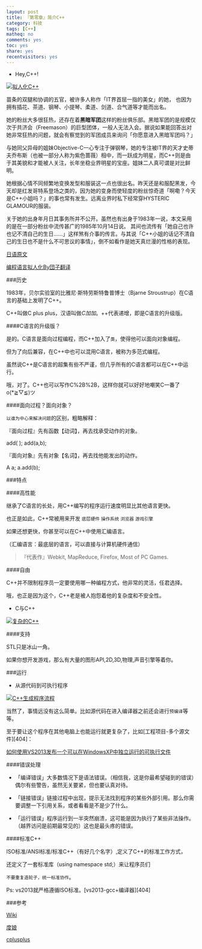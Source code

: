 ```yaml
---
layout: post 
title: 『第零章』简介C++
category: 科技
tags: [C++]
matheq: no
comments: yes
toc: yes
share: yes
recentvisitors: yes
---
```


- Hey,C++!

<a class="fancybox" rel="gallery1" href="http://ww1.sinaimg.cn/large/8935112btw1eqde3go4aaj208c0c8wft.jpg" title="拟人化C++"><img src="http://ww1.sinaimg.cn/large/8935112btw1eqde3go4aaj208c0c8wft.jpg" alt="拟人化C++" /></a>

>
苗条的双腿和协调的五官，被许多人称作「IT界首屈一指的美女」的她，
也因为拥有插花、茶道、钢琴、小提琴、柔道、剑道、合气道等才能而出名。
>
她的粉丝大多很狂热，还存在着**黑暗军团**这样的粉丝俱乐部。黑暗军团的是规模仅次于共济会（Freemason）的巨型团体，一般人无法入会。据说如果能回答出对她非常狂热的问题，就会有察觉到的军团成员来询问「你愿意进入黑暗军团吗？」
>
与她同父异母的姐妹Objective-C一心专注于弹钢琴，她的专注被IT界的天才史蒂夫乔布斯（也被一部分人称为紫色蔷薇）相中，而一跃成为明星，而C++则是由于其美貌和才能被人关注，长年坐稳业界明星的宝座。姐妹二人真可谓是对比鲜明。
>
她根据心情不同频繁地变换发型和服装这一点也很出名。昨天还是和服配黑发，今天却是红发哥特系登场之类的，因为她的变身而使轻度的粉丝惊奇道「啊嘞？今天是C++小姐吗？」的事也常有发生。远离业界时私下经常穿HYSTERIC GLAMOUR的服装。
>
关于她的出身年月日其事务所并不公开。虽然也有出身于1983年一说，本文采用的是在一部分粉丝中流传甚广的1985年10月14日说。         其间也流传有「她自己也许也记不清自己的生日……」这样煞有介事的传言。与其说「C++小姐的话记不清自己的生日也不是什么不可思议的事情」，倒不如看作是她天真烂漫的性格的表现。
>

[日语原文](http://next.rikunabi.com/tech/docs/ct_s03600.jsp?p=002412)

[编程语言拟人化By団子翻译](http://blog.jobbole.com/author/hrc706/)

###历史

1983年，贝尔实验室的比雅尼·斯特劳斯特鲁普博士（Bjarne Stroustrup）在C语言的基础上发明了C++。

C++叫做C plus plus，汉语叫做*C加加*。++代表递增，即是C语言的升级版。

####C语言的升级版？

是的。C语言是面向过程编程，而C++加入了`类`，使得他可以面向对象编程。

但为了向后兼容，在C++中也可以混用C语言，被称为多范式编程。

虽然说C++是C语言的超集有些不严谨，但几乎所有的C语言都可以在C++中运行。

哦，对了。C++也可以写作C%2B%2B，这样你就可以好好地嘲笑C一番了o(*≧▽≦)ツ

####面向过程？面向对象？

`以谁为中心来解决问题`的区别，粗略解释：

『面向过程』先有函数【动词】，再去找承受动作的对象。

 add( ); add(a,b);

『面向对象』先有对象【名词】，再去找他能发出的动作。

 A a;   a.add(b);

###特点

####高性能

继承了C语言的长处，用C++编写的程序运行速度明显比其他语言更快。

也正是如此，C++常被用来开发 `底层硬件` `操作系统` `浏览器`  `游戏引擎`

如果还想更快，你甚至可以在C++中使用汇编语言。

（汇编语言：最底层的语言，可以直接与计算机硬件通信）

>『代表作』Webkit, MapReduce, Firefox, Most of PC Games. 

####自由

C++并不限制程序员一定要使用哪一种编程方式，他非常的灵活，任君选择。

哦，也正是因为这个，C++老是被人抱怨着他的复杂度和不安全性。

- C与C++

<a class="fancybox" rel="gallery1" href="http://ww1.sinaimg.cn/large/8935112btw1eqdee0clvjj20go0790tr.jpg" title="复杂的C++"><img src="http://ww1.sinaimg.cn/large/8935112btw1eqdee0clvjj20go0790tr.jpg" alt="复杂的C++" /></a>

####支持

STL只是冰山一角。

如果你想开发游戏，那么有大量的图形API,2D,3D,物理,声音引擎等着你。

###运行

- 从源代码到可执行程序

<a class="fancybox" rel="gallery1" href="http://ww1.sinaimg.cn/large/8935112btw1eqdefhj3n3j20n703374o.jpg" title="C++生成程序流程"><img src="http://ww1.sinaimg.cn/large/8935112btw1eqdefhj3n3j20n703374o.jpg" alt="C++生成程序流程" /></a>

当然了，事情远没有这么简单。比如源代码在进入编译器之前还会进行`预编译`等等。

至于要让这个程序在其他电脑上也能运行就更复杂了，比如[工程项目-多个源文件][404]：

[如何使用VS2013发布一个可以在WindowsXP中独立运行的可执行文件](http://www.zhihu.com/question/25415940)

####错误处理

- 「编译错误」大多数情况下是语法错误。（相信我，这是你最希望碰到的错误）偶尔有些警告，虽然无关要紧，但也要认真对待。

- 「链接错误」链接过程中出现，提示无法找到程序的某些外部引用。那么你需要调整一下引用关系，或者看看是不是少了什么。

- 「运行错误」程序运行到一半突然崩溃，这可能是因为执行了某些非法操作。（越界访问是前期最常见的）这也是最头疼的错误。

####标准C++

ISO标准/ANSI标准/标准C++（有好几个名字）,定义了C++的标准工作方式，

还定义了一套标准库（using namespace std;）来让程序员们

`不要重复造轮子，统一标准协作`。

Ps: vs2013就严格遵循ISO标准。[vs2013-gcc+编译器][404]

###参考

[Wiki](http://en.wikipedia.org/wiki/C%2B%2B)

[度娘](http://baike.baidu.com/view/824.htm)

[cplusplus](http://www.cplusplus.com/info/history/)